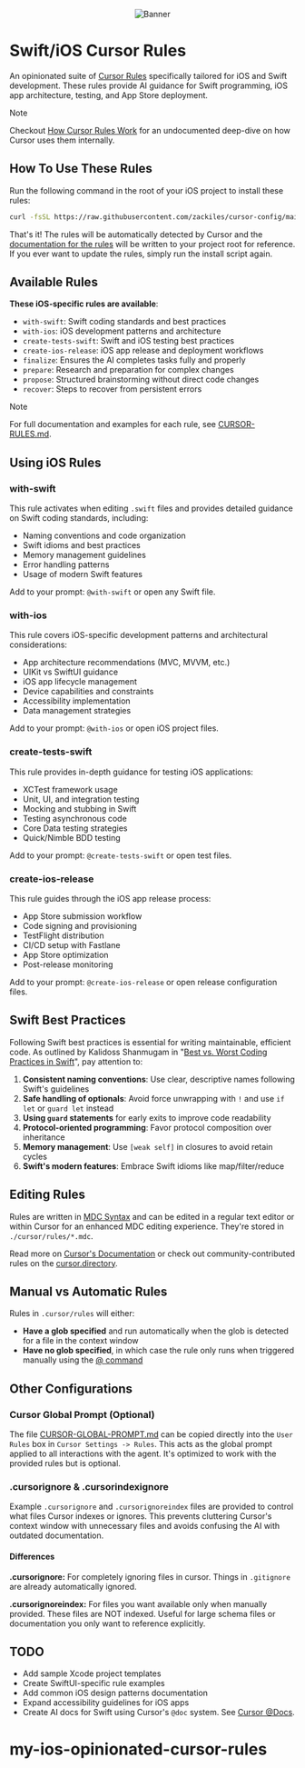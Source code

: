 <p align="center">
  <img src="[https://github.com/brunogama/boxed/blob/main/assets/img/banner.png?raw=true](https://github.com/brunogama/my-opinionated-ios-cursor-rules/blob/922547e5fbd27421c509129ccdff6693d1057b7e/image.png" alt="Banner">
</p>


# **Swift/iOS Cursor Rules**

An opinionated suite of [Cursor Rules](https://docs.cursor.com/context/rules-for-ai) specifically tailored for iOS and Swift development. These rules provide AI guidance for Swift programming, iOS app architecture, testing, and App Store deployment.

> [!NOTE]  
> Checkout [How Cursor Rules Work](how-cursor-rules-work.md) for an undocumented deep-dive on how Cursor uses them internally.

## **How To Use These Rules**

Run the following command in the root of your iOS project to install these rules:

```bash
curl -fsSL https://raw.githubusercontent.com/zackiles/cursor-config/main/install.sh | bash
```

That's it! The rules will be automatically detected by Cursor and the [documentation for the rules](CURSOR-RULES.md) will be written to your project root for reference. If you ever want to update the rules, simply run the install script again.

## Available Rules

**These iOS-specific rules are available**:

- `with-swift`: Swift coding standards and best practices
- `with-ios`: iOS development patterns and architecture
- `create-tests-swift`: Swift and iOS testing best practices
- `create-ios-release`: iOS app release and deployment workflows
- `finalize`: Ensures the AI completes tasks fully and properly
- `prepare`: Research and preparation for complex changes 
- `propose`: Structured brainstorming without direct code changes
- `recover`: Steps to recover from persistent errors

> [!NOTE]  
> For full documentation and examples for each rule, see [CURSOR-RULES.md](CURSOR-RULES.md).

## Using iOS Rules

### with-swift

This rule activates when editing `.swift` files and provides detailed guidance on Swift coding standards, including:
- Naming conventions and code organization
- Swift idioms and best practices
- Memory management guidelines
- Error handling patterns
- Usage of modern Swift features

Add to your prompt: `@with-swift` or open any Swift file.

### with-ios

This rule covers iOS-specific development patterns and architectural considerations:
- App architecture recommendations (MVC, MVVM, etc.)
- UIKit vs SwiftUI guidance
- iOS app lifecycle management
- Device capabilities and constraints
- Accessibility implementation
- Data management strategies

Add to your prompt: `@with-ios` or open iOS project files.

### create-tests-swift

This rule provides in-depth guidance for testing iOS applications:
- XCTest framework usage
- Unit, UI, and integration testing
- Mocking and stubbing in Swift
- Testing asynchronous code
- Core Data testing strategies
- Quick/Nimble BDD testing

Add to your prompt: `@create-tests-swift` or open test files.

### create-ios-release

This rule guides through the iOS app release process:
- App Store submission workflow
- Code signing and provisioning
- TestFlight distribution
- CI/CD setup with Fastlane
- App Store optimization
- Post-release monitoring

Add to your prompt: `@create-ios-release` or open release configuration files.

## Swift Best Practices

Following Swift best practices is essential for writing maintainable, efficient code. As outlined by Kalidoss Shanmugam in "[Best vs. Worst Coding Practices in Swift](https://medium.com/@kalidoss.shanmugam/best-vs-worst-coding-practices-in-swift-20-key-examples-e70ca2c2a0f3)", pay attention to:

1. **Consistent naming conventions**: Use clear, descriptive names following Swift's guidelines
2. **Safe handling of optionals**: Avoid force unwrapping with `!` and use `if let` or `guard let` instead
3. **Using `guard` statements** for early exits to improve code readability
4. **Protocol-oriented programming**: Favor protocol composition over inheritance
5. **Memory management**: Use `[weak self]` in closures to avoid retain cycles
6. **Swift's modern features**: Embrace Swift idioms like map/filter/reduce

## Editing Rules

Rules are written in [MDC Syntax](https://github.com/nuxt-modules/mdc) and can be edited in a regular text editor or within Cursor for an enhanced MDC editing experience. They're stored in `./cursor/rules/*.mdc`.

Read more on [Cursor's Documentation](https://docs.cursor.com/context/rules-for-ai) or check out community-contributed rules on the [cursor.directory](https://cursor.directory/).

## Manual vs Automatic Rules

Rules in `.cursor/rules` will either:  

- **Have a glob specified** and run automatically when the glob is detected for a file in the context window
- **Have no glob specified**, in which case the rule only runs when triggered manually using the [@ command](https://docs.cursor.com/context/@-symbols/basic)

## Other Configurations

### Cursor Global Prompt (Optional)

The file [CURSOR-GLOBAL-PROMPT.md](CURSOR-GLOBAL-PROMPT.md) can be copied directly into the `User Rules` box in `Cursor Settings -> Rules`. This acts as the global prompt applied to all interactions with the agent. It's optimized to work with the provided rules but is optional.

### .cursorignore & .cursorindexignore

Example `.cursorignore` and `.cursorignoreindex` files are provided to control what files Cursor indexes or ignores. This prevents cluttering Cursor's context window with unnecessary files and avoids confusing the AI with outdated documentation.

#### Differences

**.cursorignore:** For completely ignoring files in cursor. Things in `.gitignore` are already automatically ignored.

**.cursorignoreindex:** For files you want available only when manually provided. These files are NOT indexed. Useful for large schema files or documentation you only want to reference explicitly.

## TODO

- Add sample Xcode project templates
- Create SwiftUI-specific rule examples
- Add common iOS design patterns documentation
- Expand accessibility guidelines for iOS apps
- Create AI docs for Swift using Cursor's `@doc` system. See [Cursor @Docs](https://docs.cursor.com/context/@-symbols/@-docs).
# my-ios-opinionated-cursor-rules
